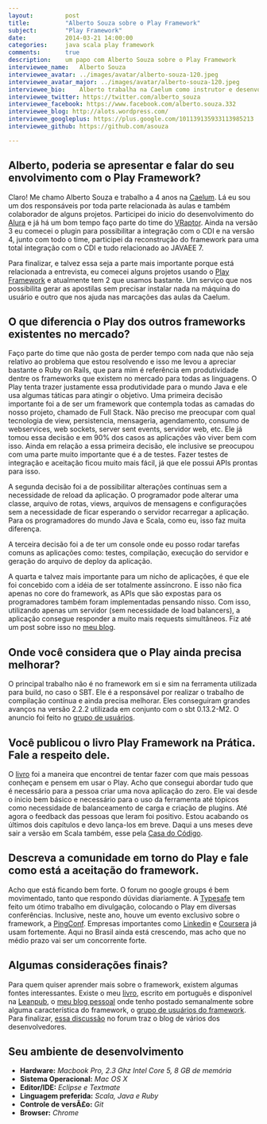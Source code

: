 ```yaml
---
layout:         post
title:          "Alberto Souza sobre o Play Framework"
subject:        "Play Framework"
date:           2014-03-21 14:00:00
categories:     java scala play framework
comments:       true
description:    um papo com Alberto Souza sobre o Play Framework
interviewee_name:   Alberto Souza
interviewee_avatar: ../images/avatar/alberto-souza-120.jpeg
interviewee_avatar_major: ../images/avatar/alberto-souza-120.jpeg
interviewee_bio:    Alberto trabalha na Caelum como instrutor e desenvolvedor. Não é apaixonado por nenhuma linguagem, gosta apenas de tentar usar a melhor ferramenta para determinado problema. Atualmente mantém projetos usando Scala, Ruby e Java.
interviewee_twitter: https://twitter.com/alberto_souza
interviewee_facebook: https://www.facebook.com/alberto.souza.332
interviewee_blog: http://alots.wordpress.com/
interviewee_googleplus: https://plus.google.com/101139135933113985213
interviewee_github: https://github.com/asouza

---
```



## Alberto, poderia se apresentar e falar do seu envolvimento com o Play Framework?

Claro! Me chamo Alberto Souza e trabalho a 4 anos na [Caelum](http://www.caelum.com.br/). Lá eu sou um dos responsáveis por toda parte relacionada às aulas e também colaborador de alguns projetos. Participei do inicio do desenvolvimento do [Alura](http://www.alura.com.br/) e já há um bom tempo faço parte do time do [VRaptor](http://vraptor.caelum.com.br/pt/). Ainda na versão 3 eu comecei o plugin para possibilitar a integração com o CDI e na versão 4, junto com todo o time, participei da reconstrução do framework para uma total integração com o CDI e tudo relacionado ao JAVAEE 7.

Para finalizar, e talvez essa seja  a parte mais importante porque está relacionada a entrevista, eu comecei alguns projetos usando o [Play Framework](http://www.playframework.com/) e atualmente tem 2 que usamos bastante. Um serviço que nos possibilita gerar as apostilas sem precisar instalar nada na máquina do usuário e outro que nos ajuda nas marcações das aulas da Caelum.

## O que diferencia o Play dos outros frameworks existentes no mercado?

Faço parte do time que não gosta de perder tempo com nada que não seja relativo ao problema que estou resolvendo e isso me levou a apreciar bastante o Ruby on Rails, que para mim é referência em produtividade dentre os frameworks que existem no mercado para todas as linguagens. O Play tenta trazer justamente essa produtividade para o mundo Java e ele usa algumas táticas para atingir o objetivo. Uma primeira decisão importante foi a de ser um framework que contempla todas as camadas do nosso projeto, chamado de Full Stack. Não preciso me preocupar com qual tecnologia de view, persistencia, mensageria, agendamento, consumo de webservices, web sockets, server sent events, servidor web,  etc. Ele já tomou essa decisão e em 90% dos casos as aplicações vão viver bem com isso. Ainda em relação a essa primeira decisão, ele inclusive se preocupou com uma parte muito importante que é a de testes. Fazer testes de integração e aceitação ficou muito mais fácil, já que ele possui APIs prontas para isso.

A segunda decisão foi a de possibilitar alterações contínuas sem a necessidade de reload da aplicação. O programador pode alterar uma classe, arquivo de rotas, views, arquivos de mensagens e configurações sem a necessidade de ficar esperando o servidor recarregar a aplicação. Para os programadores do mundo Java e Scala, como eu, isso faz muita diferença.

A terceira decisão foi a de ter um console onde eu posso rodar tarefas comuns as aplicações como: testes, compilação, execução do servidor e geração do arquivo de deploy da aplicação.

A quarta e talvez mais importante para um nicho de aplicações, é que ele foi concebido com a idéia de ser totalmente assíncrono. E isso não fica apenas no core do framework, as APIs que são expostas para os programadores também foram implementadas pensando nisso. Com isso, utilizando apenas um servidor (sem necessidade de load balancers), a aplicação consegue responder a muito mais requests simultâneos. Fiz até um post sobre isso no [meu blog](http://alots.wordpress.com/2014/02/18/play-um-framework-pensado-para-voce-e-sua-empresa/).

## Onde você considera que o Play ainda precisa melhorar?

O principal trabalho não é no framework em si e sim na ferramenta utilizada para build, no caso o SBT. Ele é a responsável por realizar o trabalho de compilação contínua e ainda precisa melhorar. Eles conseguiram grandes avanços na versão 2.2.2 utilizada em conjunto com o sbt 0.13.2-M2. O anuncio foi feito no [grupo de usuários](https://groups.google.com/forum/#!topic/play-framework/S_-wYW5Tcvw). 

## Você publicou o livro Play Framework na Prática. Fale a respeito dele.

O [livro](https://leanpub.com/playframeworknapratica) foi a maneira que encontrei de tentar fazer com que mais pessoas conheçam e pensem em usar o Play. Acho que consegui abordar tudo que é necessário para a pessoa criar uma nova aplicação do zero. Ele vai desde o ínicio bem básico e necessário para o uso da ferramenta até tópicos como necessidade de balanceamento de carga e criação de plugins. Até agora o feedback das pessoas que leram foi positivo. Estou acabando os últimos dois capítulos e devo lança-los em breve. Daqui a uns meses deve sair a versão em Scala também, esse pela [Casa do Código](http://www.casadocodigo.com.br/). 

## Descreva a comunidade em torno do Play e fale como está a aceitação do framework.

Acho que está ficando bem forte. O forum no google groups é bem movimentado, tanto que respondo dúvidas diariamente. A [Typesafe](http://typesafe.com/) tem feito um ótimo trabalho em divulgação, colocando o Play em diversas conferências. Inclusive, neste ano, houve um evento exclusivo sobre o framework, a [PingConf](http://www.ping-conf.com/). Empresas importantes como [Linkedin](http://engineering.linkedin.com/play/play-framework-linkedin) e [Coursera](http://www.typesafe.com/blog/making-online-education-accessible-with-typesafe) já usam fortemente. Aqui no Brasil ainda está crescendo, mas acho que no médio prazo vai ser um concorrente forte.

## Algumas considerações finais?

Para quem quiser aprender mais sobre o framework, existem algumas fontes interessantes. Existe o meu [livro](https://leanpub.com/playframeworknapratica), escrito em português e disponível na [Leanpub](https://leanpub.com/playframeworknapratica), o [meu blog pessoal](http://alots.wordpress.com) onde tenho postado semanalmente sobre alguma característica do framework, o [grupo de usuários do framework](https://groups.google.com/forum/#!forum/play-framework). Para finalizar, [essa discussão](https://groups.google.com/forum/#!topic/play-framework/3N6PuGXW-bA) no forum traz o blog de vários dos desenvolvedores.

## Seu ambiente de desenvolvimento

  - **Hardware:** *Macbook Pro, 2.3 Ghz Intel Core 5, 8 GB de memória*
  - **Sistema Operacional:** *Mac OS X*
  - **Editor/IDE:** *Eclipse e Textmate*
  - **Linguagem preferida:** *Scala, Java e Ruby*
  - **Controle de versÃ£o:** *Git*
  - **Browser:** *Chrome*
